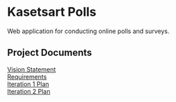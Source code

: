 
# Kasetsart Polls

Web application for conducting online polls and surveys.

## Project Documents

[Vision Statement](../../wiki/Vision%20Statement)   
[Requirements](../../wiki/Requirements)    
[Iteration 1 Plan](../../wiki/Iteration%201%20Plan)    
[Iteration 2 Plan](../../wiki/Iteration%202%20Plan)


